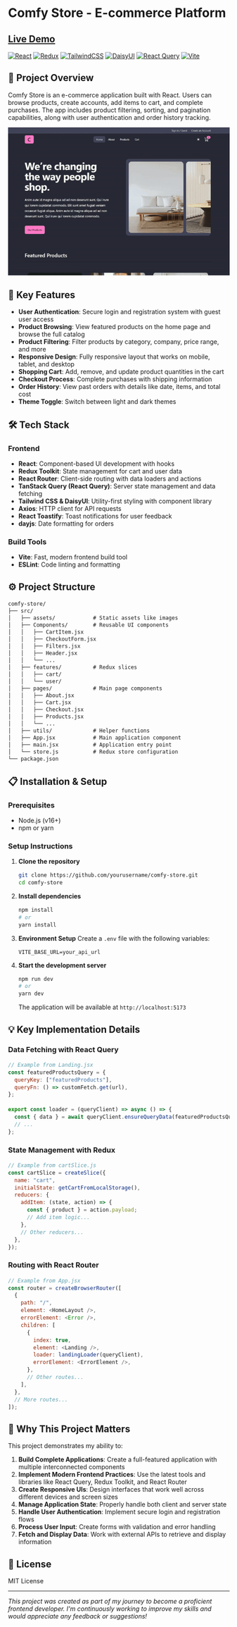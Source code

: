 # Comfy Store - E-commerce Platform

## [Live Demo](https://comfystore.kacperadamczyk.pl/)

[![React](https://img.shields.io/badge/React-18.3.1-blue?style=for-the-badge&logo=react&logoColor=white)](https://reactjs.org/)
[![Redux](https://img.shields.io/badge/Redux-8.1.2-purple?style=for-the-badge&logo=redux&logoColor=white)](https://redux.js.org/)
[![TailwindCSS](https://img.shields.io/badge/TailwindCSS-3.4.11-38B2AC?style=for-the-badge&logo=tailwind-css&logoColor=white)](https://tailwindcss.com/)
[![DaisyUI](https://img.shields.io/badge/DaisyUI-4.12.10-5A0EF8?style=for-the-badge)](https://daisyui.com/)
[![React Query](https://img.shields.io/badge/React_Query-4.32.6-FF4154?style=for-the-badge&logo=react-query&logoColor=white)](https://tanstack.com/query/latest)
[![Vite](https://img.shields.io/badge/Vite-5.4.1-646CFF?style=for-the-badge&logo=vite&logoColor=white)](https://vitejs.dev/)

## 📱 Project Overview

Comfy Store is an e-commerce application built with React. Users can browse products, create accounts, add items to cart, and complete purchases. The app includes product filtering, sorting, and pagination capabilities, along with user authentication and order history tracking.

![Comfy Store Gif](https://github.com/Pepegakac123/comfy-store/blob/main/public/comfystore.gif)

## 🚀 Key Features

- **User Authentication**: Secure login and registration system with guest user access
- **Product Browsing**: View featured products on the home page and browse the full catalog
- **Product Filtering**: Filter products by category, company, price range, and more
- **Responsive Design**: Fully responsive layout that works on mobile, tablet, and desktop
- **Shopping Cart**: Add, remove, and update product quantities in the cart
- **Checkout Process**: Complete purchases with shipping information
- **Order History**: View past orders with details like date, items, and total cost
- **Theme Toggle**: Switch between light and dark themes

## 🛠️ Tech Stack

### Frontend
- **React**: Component-based UI development with hooks
- **Redux Toolkit**: State management for cart and user data
- **React Router**: Client-side routing with data loaders and actions
- **TanStack Query (React Query)**: Server state management and data fetching
- **Tailwind CSS & DaisyUI**: Utility-first styling with component library
- **Axios**: HTTP client for API requests
- **React Toastify**: Toast notifications for user feedback
- **dayjs**: Date formatting for orders

### Build Tools
- **Vite**: Fast, modern frontend build tool
- **ESLint**: Code linting and formatting

## ⚙️ Project Structure

```
comfy-store/
├── src/
│   ├── assets/            # Static assets like images
│   ├── Components/        # Reusable UI components
│   │   ├── CartItem.jsx
│   │   ├── CheckoutForm.jsx
│   │   ├── Filters.jsx
│   │   ├── Header.jsx
│   │   └── ...
│   ├── features/          # Redux slices
│   │   ├── cart/
│   │   └── user/
│   ├── pages/             # Main page components
│   │   ├── About.jsx
│   │   ├── Cart.jsx
│   │   ├── Checkout.jsx
│   │   ├── Products.jsx
│   │   └── ...
│   ├── utils/             # Helper functions
│   ├── App.jsx            # Main application component
│   ├── main.jsx           # Application entry point
│   └── store.js           # Redux store configuration
└── package.json
```

## 📋 Installation & Setup

### Prerequisites
- Node.js (v16+)
- npm or yarn

### Setup Instructions

1. **Clone the repository**
   ```bash
   git clone https://github.com/yourusername/comfy-store.git
   cd comfy-store
   ```

2. **Install dependencies**
   ```bash
   npm install
   # or
   yarn install
   ```

3. **Environment Setup**
   Create a `.env` file with the following variables:
   ```
   VITE_BASE_URL=your_api_url
   ```

4. **Start the development server**
   ```bash
   npm run dev
   # or
   yarn dev
   ```
   The application will be available at `http://localhost:5173`

## 💡 Key Implementation Details

### Data Fetching with React Query
```javascript
// Example from Landing.jsx
const featuredProductsQuery = {
  queryKey: ["featuredProducts"],
  queryFn: () => customFetch.get(url),
};

export const loader = (queryClient) => async () => {
  const { data } = await queryClient.ensureQueryData(featuredProductsQuery);
  // ...
};
```

### State Management with Redux
```javascript
// Example from cartSlice.js
const cartSlice = createSlice({
  name: "cart",
  initialState: getCartFromLocalStorage(),
  reducers: {
    addItem: (state, action) => {
      const { product } = action.payload;
      // Add item logic...
    },
    // Other reducers...
  },
});
```

### Routing with React Router
```javascript
// Example from App.jsx
const router = createBrowserRouter([
  {
    path: "/",
    element: <HomeLayout />,
    errorElement: <Error />,
    children: [
      {
        index: true,
        element: <Landing />,
        loader: landingLoader(queryClient),
        errorElement: <ErrorElement />,
      },
      // Other routes...
    ],
  },
  // More routes...
]);
```

## 🔮 Why This Project Matters

This project demonstrates my ability to:

1. **Build Complete Applications**: Create a full-featured application with multiple interconnected components
2. **Implement Modern Frontend Practices**: Use the latest tools and libraries like React Query, Redux Toolkit, and React Router
3. **Create Responsive UIs**: Design interfaces that work well across different devices and screen sizes
4. **Manage Application State**: Properly handle both client and server state
5. **Handle User Authentication**: Implement secure login and registration flows
6. **Process User Input**: Create forms with validation and error handling
7. **Fetch and Display Data**: Work with external APIs to retrieve and display information

## 📄 License

MIT License

---

*This project was created as part of my journey to become a proficient frontend developer. I'm continuously working to improve my skills and would appreciate any feedback or suggestions!*